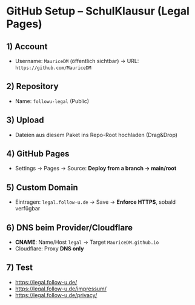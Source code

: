 # GitHub Setup – SchulKlausur (Legal Pages)

## 1) Account
- Username: `MauriceDM` (öffentlich sichtbar) → URL: `https://github.com/MauriceDM`

## 2) Repository
- Name: `followu-legal` (Public)

## 3) Upload
- Dateien aus diesem Paket ins Repo-Root hochladen (Drag&Drop)

## 4) GitHub Pages
- Settings → Pages → Source: **Deploy from a branch → main/root**

## 5) Custom Domain
- Eintragen: `legal.follow-u.de` → Save → **Enforce HTTPS**, sobald verfügbar

## 6) DNS beim Provider/Cloudflare
- **CNAME**: Name/Host `legal` → Target `MauriceDM.github.io`
- Cloudflare: Proxy **DNS only**

## 7) Test
- https://legal.follow-u.de/
- https://legal.follow-u.de/impressum/
- https://legal.follow-u.de/privacy/
